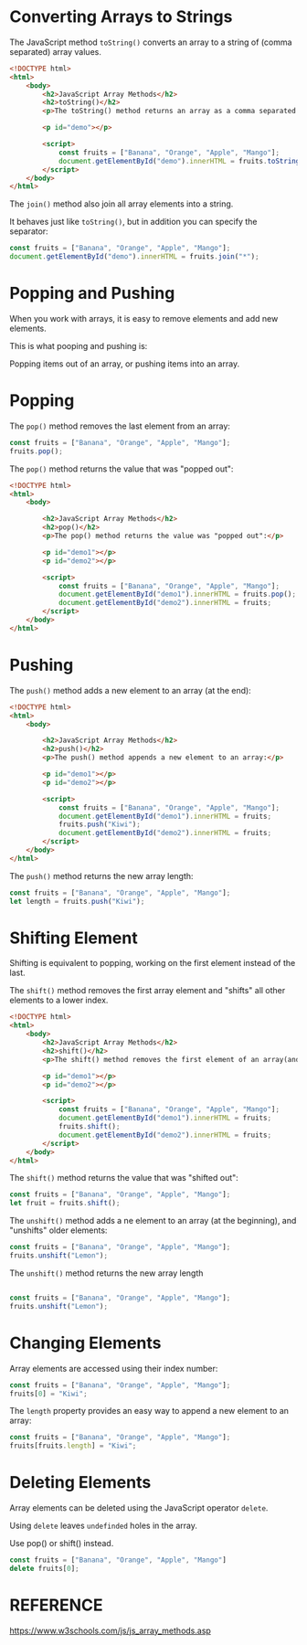 # Converting Arrays to Strings

The JavaScript method `toString()` converts an array to a string of (comma separated) array values.

``` html
<!DOCTYPE html>
<html>
	<body>
		<h2>JavaScript Array Methods</h2>
		<h2>toString()</h2>
		<p>The toString() method returns an array as a comma separated string:</p>

		<p id="demo"></p>

		<script>
			const fruits = ["Banana", "Orange", "Apple", "Mango"];
			document.getElementById("demo").innerHTML = fruits.toString();
		</script>
	</body>
</html>
```

The `join()` method also join all array elements into a string.

It behaves just like `toString()`, but in addition you can specify the separator:

``` javascript
const fruits = ["Banana", "Orange", "Apple", "Mango"];
document.getElementById("demo").innerHTML = fruits.join("*");
```

# Popping and Pushing

When you work with arrays, it is easy to remove elements and add new elements.

This is what pooping and pushing is:

Popping items out of an array, or pushing items into an array.

# Popping

The `pop()` method removes the last element from an array:

``` javascript
const fruits = ["Banana", "Orange", "Apple", "Mango"];
fruits.pop();
```

The `pop()` method returns the value that was "popped out":

``` html
<!DOCTYPE html>
<html>
	<body>

		<h2>JavaScript Array Methods</h2>
		<h2>pop()</h2>
		<p>The pop() method returns the value was "popped out":</p>

		<p id="demo1"></p>
		<p id="demo2"></p>

		<script>
			const fruits = ["Banana", "Orange", "Apple", "Mango"];
			document.getElementById("demo1").innerHTML = fruits.pop();
			document.getElementById("demo2").innerHTML = fruits;
		</script>
	</body>
</html>
```

# Pushing

The `push()` method adds a new element to an array (at the end):

``` html
<!DOCTYPE html>
<html>
	<body>

		<h2>JavaScript Array Methods</h2>
		<h2>push()</h2>
		<p>The push() method appends a new element to an array:</p>

		<p id="demo1"></p>
		<p id="demo2"></p>

		<script>
			const fruits = ["Banana", "Orange", "Apple", "Mango"];
			document.getElementById("demo1").innerHTML = fruits;
			fruits.push("Kiwi");
			document.getElementById("demo2").innerHTML = fruits;
		</script>
	</body>
</html>
```

The `push()` method returns the new array length:

``` javascript
const fruits = ["Banana", "Orange", "Apple", "Mango"];
let length = fruits.push("Kiwi");
```

# Shifting Element

Shifting is equivalent to popping, working on the first element instead of the last.

The `shift()` method removes the first array element and "shifts" all other elements to a lower index.

``` html
<!DOCTYPE html>
<html>
	<body>
		<h2>JavaScript Array Methods</h2>
		<h2>shift()</h2>
		<p>The shift() method removes the first element of an array(and "shifts" the other elements to the left):</p>

		<p id="demo1"></p>
		<p id="demo2"></p>

		<script>
			const fruits = ["Banana", "Orange", "Apple", "Mango"];
			document.getElementById("demo1").innerHTML = fruits;
			fruits.shift();
			document.getElementById("demo2").innerHTML = fruits;
		</script>
	</body>
</html>
```


The `shift()` method returns the value that was "shifted out":
``` javascript 
const fruits = ["Banana", "Orange", "Apple", "Mango"];
let fruit = fruits.shift();
```

The `unshift()` method adds a ne element to an array (at the beginning), and "unshifts" older elements:

``` javascript
const fruits = ["Banana", "Orange", "Apple", "Mango"];
fruits.unshift("Lemon");
```

The `unshift()` method returns the new array length

``` javascript

const fruits = ["Banana", "Orange", "Apple", "Mango"];
fruits.unshift("Lemon");
```

# Changing Elements

Array elements are accessed using their index number:

``` javascript 
const fruits = ["Banana", "Orange", "Apple", "Mango"];
fruits[0] = "Kiwi";
```

The `length` property provides an easy way to append a new element to an array:

``` javascript 
const fruits = ["Banana", "Orange", "Apple", "Mango"];
fruits[fruits.length] = "Kiwi";
```

# Deleting Elements

Array elements can be deleted using the JavaScript operator `delete`.

Using `delete` leaves `undefinded` holes in the array.

Use pop() or shift() instead.

``` javascript
const fruits = ["Banana", "Orange", "Apple", "Mango"]
delete fruits[0];
```

# REFERENCE

https://www.w3schools.com/js/js_array_methods.asp

